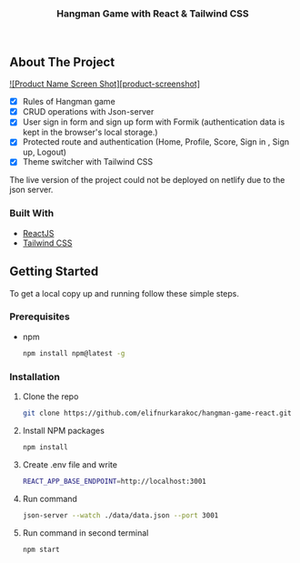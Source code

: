 <p align="center">
    <h3 align="center">Hangman Game with React & Tailwind CSS</h3>
    <br />
</p>


<!-- ABOUT THE PROJECT -->
## About The Project

[![Product Name Screen Shot][product-screenshot]](https://example.com)

- [x] Rules of Hangman game
- [x] CRUD operations with Json-server
- [x] User sign in form and sign up form with Formik (authentication data is kept in the browser's local storage.)
- [x] Protected route and authentication (Home, Profile, Score, Sign in , Sign up, Logout)
- [x] Theme switcher with Tailwind CSS

The live version of the project could not be deployed on netlify due to the json server.

### Built With

* [ReactJS](https://reactjs.org/)
* [Tailwind CSS](https://tailwindcss.com/)




<!-- GETTING STARTED -->
## Getting Started

To get a local copy up and running follow these simple steps.

### Prerequisites

* npm
  ```sh
  npm install npm@latest -g
  ```

### Installation

1. Clone the repo
   ```sh
   git clone https://github.com/elifnurkarakoc/hangman-game-react.git
   ```
2. Install NPM packages
   ```sh
   npm install
   ```
3. Create .env file and write
   ```sh
   REACT_APP_BASE_ENDPOINT=http://localhost:3001
   ```
4. Run command
   ```sh
   json-server --watch ./data/data.json --port 3001
   ```
3. Run command in second terminal
   ```sh
   npm start
   ```